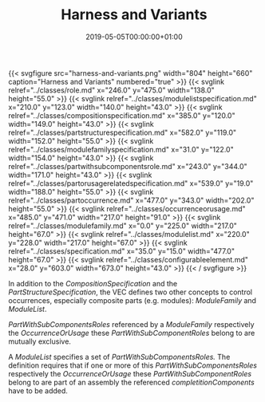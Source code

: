 ﻿---
title: Harness and Variants
toc: false
type: specs
date: "2019-05-05T00:00:00+01:00"
draft: false
menu:
  vec120:
    identifier: composite-part-descriptions/harness-and-variants    
    parent: composite-part-descriptions
    weight: 1007004 

# Prev/next pager order (if `docs_section_pager` enabled in `params.toml`)
weight: 1007004
---
{{< svgfigure src="harness-and-variants.png" width="804" height="660" caption="Harness and Variants" numbered="true" >}}
  {{< svglink relref="../classes/role.md" x="246.0" y="475.0" width="138.0" height="55.0" >}}
  {{< svglink relref="../classes/modulelistspecification.md" x="210.0" y="123.0" width="140.0" height="43.0" >}}
  {{< svglink relref="../classes/compositionspecification.md" x="385.0" y="120.0" width="149.0" height="43.0" >}}
  {{< svglink relref="../classes/partstructurespecification.md" x="582.0" y="119.0" width="152.0" height="55.0" >}}
  {{< svglink relref="../classes/modulefamilyspecification.md" x="31.0" y="122.0" width="154.0" height="43.0" >}}
  {{< svglink relref="../classes/partwithsubcomponentsrole.md" x="243.0" y="344.0" width="171.0" height="43.0" >}}
  {{< svglink relref="../classes/partorusagerelatedspecification.md" x="539.0" y="19.0" width="188.0" height="55.0" >}}
  {{< svglink relref="../classes/partoccurrence.md" x="477.0" y="343.0" width="202.0" height="55.0" >}}
  {{< svglink relref="../classes/occurrenceorusage.md" x="485.0" y="471.0" width="217.0" height="91.0" >}}
  {{< svglink relref="../classes/modulefamily.md" x="0.0" y="225.0" width="217.0" height="67.0" >}}
  {{< svglink relref="../classes/modulelist.md" x="220.0" y="228.0" width="217.0" height="67.0" >}}
  {{< svglink relref="../classes/specification.md" x="35.0" y="15.0" width="477.0" height="67.0" >}}
  {{< svglink relref="../classes/configurableelement.md" x="28.0" y="603.0" width="673.0" height="43.0" >}}
{{< / svgfigure >}}
<html>   <head>     </head>   <body>     <p> In addition to the <i>CompositionSpecification</i> and the <i>PartStructureSpecification</i>, the VEC defines two other concepts to control occurrences, especially composite parts (e.g. modules): <i>ModuleFamily</i> and <i>ModuleList</i>.     </p>      <p> <i>PartWithSubComponentsRoles</i> referenced by a <i>ModuleFamily </i>respectively the <i>OccurrenceOrUsage</i> these <i>PartWithSubComponentRoles</i> belong to are mutually exclusive.     </p>      <p> A <i>ModuleList</i> specifies a set of <i>PartWithSubComponentsRoles. </i>The definition requires that if one or more of this <i>PartWithSubComponentsRoles</i> respectively the <i>OccurrenceOrUsage</i> these <i>PartWithSubComponentRoles</i> belong to are part of an assembly the referenced <i>completitionComponents</i> have to be added.      </p>    </body> </html> 
